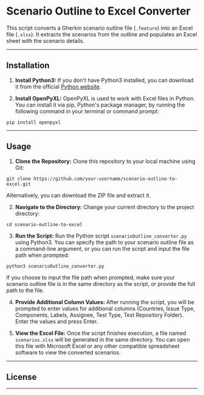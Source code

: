 # Scenario Outline to Excel Converter

This script converts a Gherkin scenario outline file (`.feature`) into an Excel file (`.xlsx`). It extracts the scenarios from the outline and populates an Excel sheet with the scenario details.

----------
## Installation

1. **Install Python3:** If you don't have Python3 installed, you can download it from the official [Python website](https://www.python.org/downloads/).

2. **Install OpenPyXL:** OpenPyXL is used to work with Excel files in Python. You can install it via pip, Python's package manager, by running the following command in your terminal or command prompt:

`pip install openpyxl`

----------
## Usage

1. **Clone the Repository:** Clone this repository to your local machine using Git:

`git clone https://github.com/your-username/scenario-outline-to-excel.git`



Alternatively, you can download the ZIP file and extract it.

2. **Navigate to the Directory:** Change your current directory to the project directory:

`cd scenario-outline-to-excel`


3. **Run the Script:** Run the Python script `scenarioOutline_converter.py` using Python3. You can specify the path to your scenario outline file as a command-line argument, or you can run the script and input the file path when prompted:

`python3 scenarioOutline_converter.py`


If you choose to input the file path when prompted, make sure your scenario outline file is in the same directory as the script, or provide the full path to the file.

4. **Provide Additional Column Values:** After running the script, you will be prompted to enter values for additional columns (Countries, Issue Type, Components, Labels, Assignee, Test Type, Test Repository Folder). Enter the values and press Enter.

5. **View the Excel File:** Once the script finishes execution, a file named `scenarios.xlsx` will be generated in the same directory. You can open this file with Microsoft Excel or any other compatible spreadsheet software to view the converted scenarios.
---------
## License

--------------